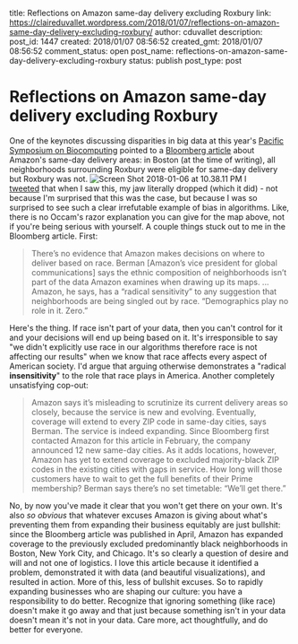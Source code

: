 title: Reflections on Amazon same-day delivery excluding Roxbury
link: https://claireduvallet.wordpress.com/2018/01/07/reflections-on-amazon-same-day-delivery-excluding-roxbury/
author: cduvallet
description: 
post_id: 1447
created: 2018/01/07 08:56:52
created_gmt: 2018/01/07 08:56:52
comment_status: open
post_name: reflections-on-amazon-same-day-delivery-excluding-roxbury
status: publish
post_type: post

# Reflections on Amazon same-day delivery excluding Roxbury

One of the keynotes discussing disparities in big data at this year's [Pacific Symposium on Biocomputing](http://psb.stanford.edu) pointed to a [Bloomberg article](https://www.bloomberg.com/graphics/2016-amazon-same-day/) about Amazon's same-day delivery areas: in Boston (at the time of writing), all neighborhoods surrounding Roxbury were eligible for same-day delivery but Roxbury was not. ![Screen Shot 2018-01-06 at 10.38.11 PM](https://claireduvallet.files.wordpress.com/2018/01/screen-shot-2018-01-06-at-10-38-11-pm.png) I [tweeted](https://twitter.com/cduvallet/status/949452472942174208) that when I saw this, my jaw literally dropped (which it did) - not because I'm surprised that this was the case, but because I was so surprised to see such a clear irrefutable example of bias in algorithms. Like, there is no Occam's razor explanation you can give for the map above, not if you're being serious with yourself.  A couple things stuck out to me in the Bloomberg article. First: 

> There’s no evidence that Amazon makes decisions on where to deliver based on race. Berman [Amazon’s vice president for global communications] says the ethnic composition of neighborhoods isn’t part of the data Amazon examines when drawing up its maps. ... Amazon, he says, has a “radical sensitivity” to any suggestion that neighborhoods are being singled out by race. “Demographics play no role in it. Zero.”

Here's the thing. If race isn't part of your data, then you can't control for it and your decisions will end up being based on it. It's irresponsible to say "we didn't explicitly use race in our algorithms therefore race is not affecting our results" when we know that race affects every aspect of American society. I'd argue that arguing otherwise demonstrates a "radical **insensitivity**" to the role that race plays in America. Another completely unsatisfying cop-out: 

> Amazon says it’s misleading to scrutinize its current delivery areas so closely, because the service is new and evolving. Eventually, coverage will extend to every ZIP code in same-day cities, says Berman. The service is indeed expanding. Since Bloomberg first contacted Amazon for this article in February, the company announced 12 new same-day cities. As it adds locations, however, Amazon has yet to extend coverage to excluded majority-black ZIP codes in the existing cities with gaps in service. How long will those customers have to wait to get the full benefits of their Prime membership? Berman says there’s no set timetable: “We’ll get there.”

No, by now you've made it clear that you won't get there on your own. It's also _so obvious_ that whatever excuses Amazon is giving about what's preventing them from expanding their business equitably are just bullshit: since the Bloomberg article was published in April, Amazon has expanded coverage to the previously excluded predominantly black neighborhoods in Boston, New York City, and Chicago. It's so clearly a question of desire and will and not one of logistics. I love this article because it identified a problem, demonstrated it with data (and beautiful visualizations), and resulted in action. More of this, less of bullshit excuses. So to rapidly expanding businesses who are shaping our culture: you have a responsibility to do better. Recognize that ignoring something (like race) doesn't make it go away and that just because something isn't in your data doesn't mean it's not in your data. Care more, act thoughtfully, and do better for everyone.